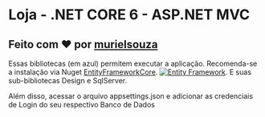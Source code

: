 # Loja -  .NET CORE 6 - ASP.NET MVC 
## Feito com ❤ por [murielsouza](https://github.com/murielsouza/)

Essas bibliotecas (em azul) permitem executar a aplicação. Recomenda-se a instalação via Nuget [EntityFrameworkCore](https://www.oracle.com/technetwork/pt/java/javase/downloads/jdk8-downloads-2133151.html).
[![Entity Framework](https://img.shields.io/badge/Entity%20Framework-v.%206.0.4-blue.svg)](https://www.nuget.org/packages/Microsoft.EntityFrameworkCore/7.0.0-preview.3.22175.1). E suas sub-bibliotecas Design e SqlServer.

Além disso, acessar o arquivo appsettings.json e adicionar as credenciais de Login do seu respectivo Banco de Dados
